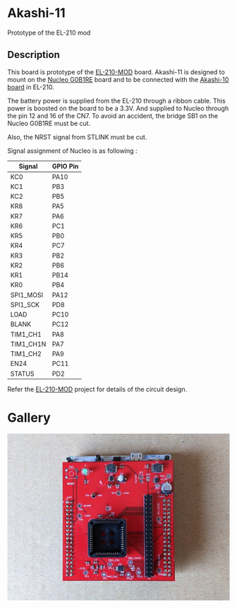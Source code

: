 # Akashi-11
Prototype of the EL-210 mod 

## Description

This board is prototype of the [EL-210-MOD](https://github.com/suikan4github/EL-210-MOD) board. Akashi-11 is designed to mount on the 
[Nucleo G0B1RE](https://www.st.com/ja/evaluation-tools/nucleo-g0b1re.html) board and 
to be connected with the  [Akashi-10 board](https://github.com/suikan4github/Akashi-10) in EL-210. 

The battery power is supplied from the EL-210 through a ribbon cable. This power is 
boosted on the board to be a 3.3V. And supplied to Nucleo through the pin 12 and 16 of 
the CN7. To avoid an accident, the bridge SB1 on the Nucleo G0B1RE must be cut. 

Also, the NRST signal from STLINK must be cut. 

Signal assignment of Nucleo is as following : 

| Signal | GPIO Pin |
|-|-|
| KC0 | PA10 |
| KC1 | PB3 |
| KC2 | PB5 |
| KR8 | PA5 |
| KR7 | PA6 |
| KR6 | PC1 |
| KR5 | PB0 |
| KR4 | PC7 |
| KR3 | PB2 |
| KR2 | PB6 |
| KR1 | PB14 |
| KR0 | PB4 |
| SPI1_MOSI | PA12 |
| SPI1_SCK | PD8 |
| LOAD | PC10 |
| BLANK | PC12 |
| TIM1_CH1 | PA8 |
| TIM1_CH1N | PA7 |
| TIM1_CH2 | PA9 |
| EN24 | PC11 |
| STATUS | PD2 |

Refer the [EL-210-MOD](https://github.com/suikan4github/EL-210-MOD) project for details of the circuit design. 

# Gallery
![](img/PXL_20230109_015340580.MP.jpg)